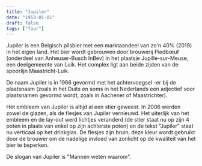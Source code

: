 ```yaml
---
title: "Jupiler"
date: "1953-01-01"
draft: false
tags: ["four"]
---
```


Jupiler is een Belgisch pilsbier met een marktaandeel van zo'n 40% (2019) in het eigen land. Het bier wordt gebrouwen door brouwerij Piedbœuf (onderdeel van Anheuser-Busch InBev) in het plaatsje Jupille-sur-Meuse, een deelgemeente van Luik. Het complex ligt aan beide zijden van de spoorlijn Maastricht-Luik.

De naam Jupiler is in 1966 gevormd met het achtervoegsel -er bij de plaatsnaam (zoals in het Duits en soms in het Nederlands een adjectief voor plaatsnamen gevormd wordt, zoals in Aachener of Maastrichter).

Het embleem van Jupiler is altijd al een stier geweest. In 2006 werden zowel de glazen, als de flesjes van Jupiler vernieuwd. Het uiterlijk van het embleem en de lay-out werd lichtjes veranderd (de stier staat nu op zijn 4 poten in plaats van enkel op zijn achterste poten) en de tekst "Jupiler" staat nu verticaal op het drinkglas. De flesjes zijn bruin, deze kleur wordt gebruikt door de brouwer om de nadelige invloed van zonlicht op de kwaliteit van het bier te beperken.

De slogan van Jupiler is "Mannen weten waarom". 